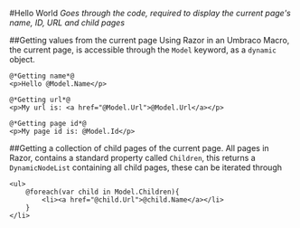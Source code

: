 #Hello World
_Goes through the code, required to display the current page's name, ID, URL and child pages_

##Getting values from the current page
Using Razor in an Umbraco Macro, the current page, is accessible through the `Model` keyword, as a `dynamic` object.

	@*Getting name*@
	<p>Hello @Model.Name</p>

	@*Getting url*@
	<p>My url is: <a href="@Model.Url">@Model.Url</a></p>

	@*Getting page id*@
	<p>My page id is: @Model.Id</p>

##Getting a collection of child pages of the current page.
All pages in Razor, contains a standard property called `Children`, this returns a `DynamicNodeList` containing all child pages, these can be iterated through 

	<ul>
		@foreach(var child in Model.Children){
			<li><a href="@child.Url">@child.Name</a></li>
		}
	</li>


